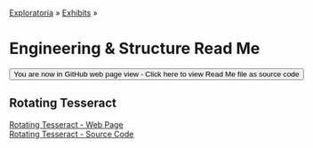 [Exploratoria]( http://exploratoria.github.io ) &raquo; [Exhibits]( http://exploratoria.github.io/exhibits/ ) &raquo;

Engineering & Structure Read Me
====

<span style="display: none"> [You are now in GitHub source code view - Click here to view Read Me file as a web page]( http://exploratoria.github.io/exhibits/engineering/index.html 'View file as a web page' ) </span>
<input type=button value="You are now in GitHub web page view - Click here to view Read Me file as source code" onclick="window.location.href='https://github.com/exploratoria/exploratoria.github.io/tree/master/exhibits/engineering/'" />

## Rotating Tesseract

[Rotating Tesseract - Web Page]( http://exploratoria.github.io/exhibits/engineering/rotating-tesseract/index.html )  
[Rotating Tesseract - Source Code]( https://github.com/exploratoria/exploratoria.github.io/tree/master/exhibits/engineering/rotating-tesseract/ )
